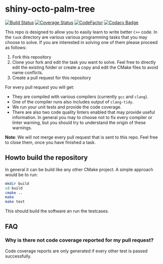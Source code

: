 # shiny-octo-palm-tree

[![Build Status](https://travis-ci.org/jbreitbart/shiny-octo-palm-tree.svg?branch=master)](https://travis-ci.org/jbreitbart/shiny-octo-palm-tree)
[![Coverage Status](https://coveralls.io/repos/github/jbreitbart/shiny-octo-palm-tree/badge.svg?branch=master)](https://coveralls.io/github/jbreitbart/shiny-octo-palm-tree?branch=master)
[![CodeFactor](https://www.codefactor.io/repository/github/jbreitbart/shiny-octo-palm-tree/badge)](https://www.codefactor.io/repository/github/jbreitbart/shiny-octo-palm-tree)
[![Codacy Badge](https://api.codacy.com/project/badge/Grade/45fe67e167934068b22d6b4cdfbb19ab)](https://app.codacy.com/app/jbreitbart/shiny-octo-palm-tree?utm_source=github.com&utm_medium=referral&utm_content=jbreitbart/shiny-octo-palm-tree&utm_campaign=Badge_Grade_Dashboard)

This repo is designed to allow you to easily learn to write better `C++` code. In the `task` directory are various various programming tasks that you may choose to solve. If you are interested in solving one of them please proceed as follows:

1. Fork this repository
2. Clone your fork and edit the task you want to solve. Feel free to directly edit the existing folder or create a copy and edit the CMake files to avoid name conflicts.
3. Create a pull request for this repository

For every pull request you will get:
* They are compiled with various compilers (currently `gcc` and `clang`).
* One of the compiler runs also includes output of `clang-tidy`.
* We run your unit tests and provide the code coverage.
* There are also two code quality linters enabled that may provide useful information.
In general you may to choose not to fix every compiler or linter warning, but you should try to understand the origin of these warnings.

**Note**: We will not merge every pull request that is sent to this repo. Feel free to close them, once you have finished a task.

## Howto build the repository

In general it can be build like any other CMake project. A simple approach would be to run:

```bash
mkdir build
cd build
cmake ..
make
make test
```

This should build the software an run the testcases.

## FAQ

### Why is there not code coverage reported for my pull request?
Code coverage reports are only generated if every other test is passed successfully.
